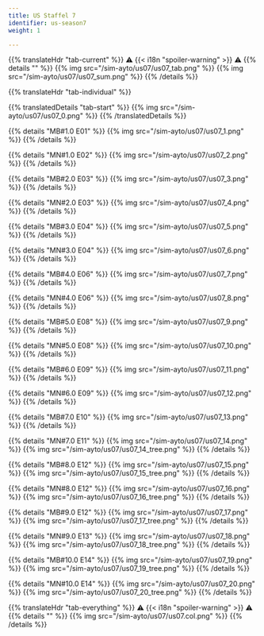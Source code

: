 ```yaml
---
title: US Staffel 7
identifier: us-season7
weight: 1

---
```


{{% translateHdr "tab-current" %}}
:warning: {{< i18n "spoiler-warning" >}} :warning:
{{% details "" %}}
{{% img src="/sim-ayto/us07/us07_tab.png" %}}
{{% img src="/sim-ayto/us07/us07_sum.png" %}}
{{% /details %}}

{{% translateHdr "tab-individual" %}}

{{% translatedDetails "tab-start" %}}
{{% img src="/sim-ayto/us07/us07_0.png" %}}
{{% /translatedDetails %}}

{{% details "MB#1.0 E01" %}}
{{% img src="/sim-ayto/us07/us07_1.png" %}}
{{% /details %}}

{{% details "MN#1.0 E02" %}}
{{% img src="/sim-ayto/us07/us07_2.png" %}}
{{% /details %}}

{{% details "MB#2.0 E03" %}}
{{% img src="/sim-ayto/us07/us07_3.png" %}}
{{% /details %}}

{{% details "MN#2.0 E03" %}}
{{% img src="/sim-ayto/us07/us07_4.png" %}}
{{% /details %}}

{{% details "MB#3.0 E04" %}}
{{% img src="/sim-ayto/us07/us07_5.png" %}}
{{% /details %}}

{{% details "MN#3.0 E04" %}}
{{% img src="/sim-ayto/us07/us07_6.png" %}}
{{% /details %}}

{{% details "MB#4.0 E06" %}}
{{% img src="/sim-ayto/us07/us07_7.png" %}}
{{% /details %}}

{{% details "MN#4.0 E06" %}}
{{% img src="/sim-ayto/us07/us07_8.png" %}}
{{% /details %}}

{{% details "MB#5.0 E08" %}}
{{% img src="/sim-ayto/us07/us07_9.png" %}}
{{% /details %}}

{{% details "MN#5.0 E08" %}}
{{% img src="/sim-ayto/us07/us07_10.png" %}}
{{% /details %}}

{{% details "MB#6.0 E09" %}}
{{% img src="/sim-ayto/us07/us07_11.png" %}}
{{% /details %}}

{{% details "MN#6.0 E09" %}}
{{% img src="/sim-ayto/us07/us07_12.png" %}}
{{% /details %}}

{{% details "MB#7.0 E10" %}}
{{% img src="/sim-ayto/us07/us07_13.png" %}}
{{% /details %}}

{{% details "MN#7.0 E11" %}}
{{% img src="/sim-ayto/us07/us07_14.png" %}}
{{% img src="/sim-ayto/us07/us07_14_tree.png" %}}
{{% /details %}}

{{% details "MB#8.0 E12" %}}
{{% img src="/sim-ayto/us07/us07_15.png" %}}
{{% img src="/sim-ayto/us07/us07_15_tree.png" %}}
{{% /details %}}

{{% details "MN#8.0 E12" %}}
{{% img src="/sim-ayto/us07/us07_16.png" %}}
{{% img src="/sim-ayto/us07/us07_16_tree.png" %}}
{{% /details %}}

{{% details "MB#9.0 E12" %}}
{{% img src="/sim-ayto/us07/us07_17.png" %}}
{{% img src="/sim-ayto/us07/us07_17_tree.png" %}}
{{% /details %}}

{{% details "MN#9.0 E13" %}}
{{% img src="/sim-ayto/us07/us07_18.png" %}}
{{% img src="/sim-ayto/us07/us07_18_tree.png" %}}
{{% /details %}}

{{% details "MB#10.0 E14" %}}
{{% img src="/sim-ayto/us07/us07_19.png" %}}
{{% img src="/sim-ayto/us07/us07_19_tree.png" %}}
{{% /details %}}

{{% details "MN#10.0 E14" %}}
{{% img src="/sim-ayto/us07/us07_20.png" %}}
{{% img src="/sim-ayto/us07/us07_20_tree.png" %}}
{{% /details %}}

{{% translateHdr "tab-everything" %}}
:warning: {{< i18n "spoiler-warning" >}} :warning:
{{% details "" %}}
{{% img src="/sim-ayto/us07/us07.col.png" %}}
{{% /details %}}
